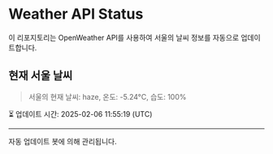 
# Weather API Status

이 리포지토리는 OpenWeather API를 사용하여 서울의 날씨 정보를 자동으로 업데이트합니다.

## 현재 서울 날씨
> 서울의 현재 날씨: haze, 온도: -5.24°C, 습도: 100%

⏳ 업데이트 시간: 2025-02-06 11:55:19 (UTC)

---
자동 업데이트 봇에 의해 관리됩니다.
